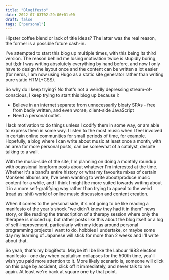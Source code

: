 ```yaml
---
title: "Blogifesto"
date: 2022-07-03T02:29:06+01:00
draft: false
tags: ["personal"]
---
```


Hipster coffee blend or lack of title ideas? The latter was the real reason, the former is a 
possible future cash-in.

I've attempted to start this blog up multiple times, with this being its third version. The reason
behind me losing motivation twice is stupidly boring, but tl;dr I was writing absolutely everything
by hand before, and now I only have to design the layout once and the content can be written a lot
easier (for nerds, I am now using Hugo as a static site generator rather than writing pure static
HTML+CSS).

So why do I keep trying? No that's not a weirdly depressing stream-of-conscious, I keep trying to 
start this blog up because I:
- Believe in an internet separate from unnecessarily bloaty SPAs - free from badly written, and even
worse, client-side JavaScript
- Need a personal outlet.

I lack motivation to do things unless I codify them in some way, or am able to express them in some 
way. I listen to the most music when I feel involved in certain online communities for small periods
of time, for example. Hopefully, a blog where I can write about music at least once a month, with an
area for more personal posts, can be somewhat of a catalyst, despite talking to a wall.

With the music-side of the site, I'm planning on doing a monthly roundup with ocassional longform 
posts about whatever I'm interested at the time. Whether it's a band's entire history or what my 
favourite mixes of certain Monkees albums are, I've been wanting to write about/produce music 
content for a while, and I think I might be more suited towards writing about it in a more 
self-gratifying way rather than trying to appeal to the weird (read as: shit) world of online music 
discussion and content creation.

When it comes to the personal side, it's not going to be like reading a manifesto of the year's 
shock "we didn't know they had it in them" news story, or like reading the transcription of a 
therapy session where only the therapee is micced up, but rather posts like this about the blog 
itself or a log of self-improvement, particularly with my ideas around personal programming projects
I want to do, hobbies I undertake, or maybe some day my learning of Japanese will stick for more
than 2 weeks and I'll write about that.

So yeah, that's my blogifesto. Maybe it'll be like the Labour 1983 election manifesto - one day when
capitalism collapses for the 500th time, you'll wish you paid more attention to it. More likely 
scenario is, someone will click on this page by accident, click off it immediately, and never talk 
to me again. At least we're back at square one by that point.